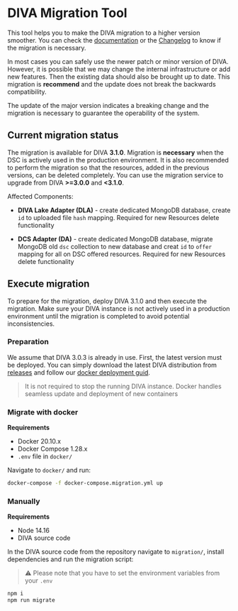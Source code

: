 # DIVA Migration Tool

This tool helps you to make the DIVA migration to a higher version smoother. 
You can check the [documentation](https://fraunhoferisst.github.io/diva-docs/deployment/releases.html) or the 
[Changelog](https://github.com/FraunhoferISST/diva/blob/main/CHANGELOG.md) to know if the 
migration is necessary.

In most cases you can safely use the newer patch or minor version of DIVA. However, it is possible that we may change the 
internal infrastructure or add new features. Then the existing data should also be brought up to date. This migration 
is **recommend** and the update does not break the backwards compatibility.

The update of the major version indicates a breaking change and the migration is necessary to guarantee the operability 
of the system.

## Current migration status

The migration is available for DIVA **3.1.0**. Migration is **necessary** when the DSC is actively used in the production environment.
It is also recommended to perform the migration so that the resources, added in the previous versions, can be deleted completely.
You can use the migration service to upgrade from DIVA **>=3.0.0** and **<3.1.0**.

Affected Components:

- **DIVA Lake Adapter (DLA)** - create dedicated MongoDB database, create `id` to uploaded file `hash` mapping. 
Required for new Resources delete functionality

- **DCS Adapter (DA)** - create dedicated MongoDB database, migrate MongoDB old `dsc` collection to new database and
  creat `id` to `offer` mapping for all on DSC offered resources. Required for new Resources delete functionality

## Execute migration
To prepare for the migration, deploy DIVA 3.1.0 and then execute the migration. Make sure your DIVA instance
is not actively used in a production environment until the migration is completed to avoid potential inconsistencies.

### Preparation

We assume that DIVA 3.0.3 is already in use. First, the latest version must be deployed. You can simply download the latest
DIVA distribution from [releases](https://github.com/FraunhoferISST/diva/releases) and follow our 
[docker deployment guid](https://fraunhoferisst.github.io/diva-docs/deployment/).

> It is not required to stop the running DIVA instance. Docker handles seamless update and deployment of new containers

### Migrate with docker

**Requirements**
- Docker 20.10.x
- Docker Compose 1.28.x
- `.env` file in `docker/`

Navigate to `docker/` and run:

```sh
docker-compose -f docker-compose.migration.yml up
```

### Manually

**Requirements**
- Node 14.16
- DIVA source code

In the DIVA source code from the repository navigate to `migration/`, install dependencies and run the migration script:

>⚠️ Please note that you have to set the environment variables from your `.env` 
> 

```sh
npm i
npm run migrate
```